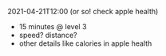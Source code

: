 2021-04-21T12:00 (or so! check apple health)
- 15 minutes @ level 3
- speed? distance?
- other details like calories in apple health
